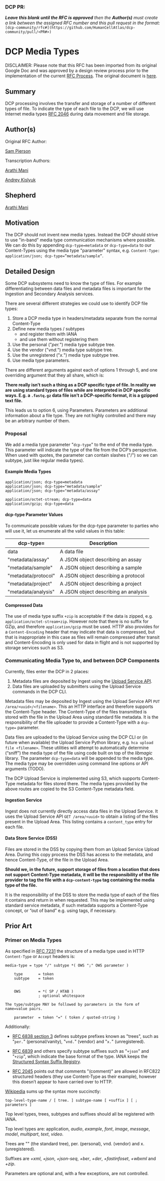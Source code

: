 ### DCP PR:

***Leave this blank until the RFC is approved** then the **Author(s)** must create a link between the assigned RFC number and this pull request in the format:*
`[dcp-community/rfc#](https://github.com/HumanCellAtlas/dcp-community/pull/<PR#>)`

# DCP Media Types

DISCLAIMER: Please note that this RFC has been imported from its original Google Doc and was approved by a design review process prior to the implementation of the current [RFC Process](https://github.com/HumanCellAtlas/dcp-community/blob/master/rfcs/text/0001-rfc-process.md). The original document is [here](https://docs.google.com/document/d/1TqihrgXjct9aDmTJO52_gE2WlpFysB1OkG9C8exmWTw/edit#heading=h.87ix45a71erf).

## Summary

DCP processing involves the transfer and storage of a number of different types of file.  To indicate the type of each file to the DCP, we will use Internet media types [RFC 2046](https://tools.ietf.org/html/rfc2046) during data movement and file storage.

## Author(s)

Original RFC Author:

[Sam Pierson](mailto:spierson@chanzuckerberg.com)

Transcription Authors:

[Arathi Mani](mailto:arathi.mani@chanzuckerberg.com)

[Andrey Kislyuk](mailto:akislyuk@chanzuckerberg.com)

## Shepherd

[Arathi Mani](mailto:arathi.mani@chanzuckerberg.com)

## Motivation

The DCP should not invent new media types. Instead the DCP should strive to use "in-band" media type communication mechanisms where possible. We can do this by appending `dcp-type=metadata` or `dcp-type=data` to our Content-Types using the media type "parameter" syntax, e.g. `Content-Type: application/json; dcp-type=”metadata/sample”`.

## Detailed Design

Some DCP subsystems need to know the type of files.  For example differentiating between data files and metadata files is important for the Ingestion and Secondary Analysis services.

There are several different strategies we could use to identify DCP file types:

1) Store a DCP media type in headers/metadata separate from the normal Content-Type
2) Define new media types / subtypes
    - and register them with IANA
    - and use them without registering them
3) Use the personal ("_per._") media type subtype tree.
4) Use the vendor ("_vnd._") media type subtype tree.
5) Use the unregistered ("_x._") media type subtype tree.
6) Use media type parameters.

There are different arguments against each of options 1 through 5, and one overriding argument that they all share, which is:

**There really isn’t such a thing as a DCP specific type of file.  In reality we are using standard types of files while are interpreted in DCP specific ways.  E.g. a `.fastq.gz` data file isn’t a DCP-specific format, it is a gzipped text file.**

This leads us to option 6, using Parameters.  Parameters are additional information about a file type.  They are not highly controlled and there may be an arbitrary number of them.

### Proposal

We add a media type parameter "`dcp-type`" to the end of the media type.  This parameter will indicate the type of the file from the DCP’s perspective.  When used with quotes, the parameter can contain slashes ("/") so we can subtype, just like regular media types).

#### Example Media Types

    application/json; dcp-type=metadata
    application/json; dcp-type="metadata/sample"
    application/json; dcp-type="metadata/assay"

    application/octet-stream; dcp-type=data
    application/gzip; dcp-type=data

#### dcp-type Parameter Values

To communicate possible values for the dcp-type parameter to parties who will use it, let us enumerate all the valid values in this table:

| **dcp-type=** | **Description** |
| ------------- | --------------- |
| data          | A data file     |
| "metadata/assay" | A JSON object describing an assay |
| "metadata/sample" | A JSON object describing a sample|
| "metadata/protocol" | A JSON object describing a protocol |
| "metadata/project" | A JSON object describing a project |
| "metadata/analysis" | A JSON object describing an analysis |

#### Compressed Data

The use of media type suffix `+zip` is acceptable if the data is zipped, e.g. `application/octet-stream+zip`.  However note that there is no suffix for GZip, and therefore `application/gzip` must be used.  HTTP also provides for a `Content-Encoding` header that may indicate that data is compressed, but that is inappropriate in this case as files will remain compressed after transit and Content-Encoding is only used for data in flight and is not supported by storage services such as S3.

### Communicating Media Type to, and between DCP Components

Currently, files enter the DCP in 2 places:

1) Metadata files are deposited by Ingest using the [Upload Service API](https://upload.staging.data.humancellatlas.org/).
2) Data files are uploaded by submitters using the Upload Service commands in the DCP CLI. 

Metadata files may be deposited by Ingest using the Upload Service API `PUT /area/<uuid>/<filename>`.  This an HTTP interface and therefore supports the Content-Type header.  The Content-Type of the files transmitted is stored with the file in the Upload Area using standard file metadata. It is the responsibility of the file uploader to provide a Content-Type with a `dcp-type=` parameter.

Data files are uploaded to the Upload Service using the DCP CLI or (in future when available) the Upload Service Python library, e.g. `hca upload file <filename>`. These utilities will attempt to automatically determine (“sniff”) the media type of the file using code built on top of the _libmagic_ library.  The parameter `dcp-type=data` will be appended to the media type.  The media type may be overridden using command line options or API arguments (TODO).

The DCP Upload Service is implemented using S3, which supports Content-Type metadata for files stored there.  The media types provided by the above routes are copied to the S3 Content-Type metadata field.

#### Ingestion Service

Ingest does not currently directly access data files in the Upload Service.  It uses the Upload Service API `GET /area/<uuid>` to obtain a listing of the files present in the Upload Area.  This listing contains a `content_type` entry for each file.

#### Data Store Service (DSS)

Files are stored in the DSS by copying them from an Upload Service Upload Area.  During this copy process the DSS has access to the metadata, and hence Content-Type, of the file in the Upload Area.

**Should we, in the future, support storage of files from a location that does not support  Content-Type metadata, it will be the responsibility of the file provider to tag the file with a `dcp-content-type` tag containing the media type of the file.**

It is the responsibility of the DSS to store the media type of each of the files it contains and return in when requested.  This may be implemented using standard service metadata, if such metadata supports a Content-Type concept, or “out of band” e.g. using tags, if necessary.

## Prior Art

### Primer on Media Types

As specified in [RFC 7231](https://tools.ietf.org/html/rfc7231#section-3.1.1.1) the structure of a media type used in HTTP `Content-Type` or `Accept` headers is:

    media-type = type "/" subtype *( OWS ";" OWS parameter )
    
        type       = token
        subtype    = token


        OWS        = *( SP / HTAB )
                   ; optional whitespace

    The type/subtype MAY be followed by parameters in the form of name=value pairs.

        parameter  = token "=" ( token / quoted-string )

Additionally:

- [RFC 6838 section 3](https://tools.ietf.org/html/rfc6838#section-3) defines subtype prefixes known as "trees", such as "`per.`" (personal/vanity), "`vnd.`" (vendor) and "`x.`" (unregistered).

- [RFC 6839](https://tools.ietf.org/html/rfc6839) and others specify subtype suffixes such as "`+json`" and "`+zip`", which indicate the base format of the type.  IANA keeps the [Structured Syntax Suffix Registry](https://www.iana.org/assignments/media-type-structured-suffix/media-type-structured-suffix.xhtml).

- [RFC 2045](https://tools.ietf.org/html/rfc2045) points out that comments "(comment)" are allowed in RFC822 structured headers (they use Content-Type as their example), however this doesn’t appear to have carried over to HTTP.

[Wikipedia](https://en.wikipedia.org/wiki/Media_type) sums up the syntax more succinctly:

    top-level-type-name / [ tree. ] subtype-name [ +suffix ] [ ; parameters ]

Top level types, trees, subtypes and suffixes should all be registered with IANA.

Top level types are: application, _audio_, _example_, _font_, _image_, _message_, _model_, _multipart_, _text_, _video_.

Trees are "" (the standard tree), per. (personal), vnd. (vendor) and x. (unregistered).

Suffixes are _+xml_, _+json_, _+json-seq_, _+ber_, _+der_, _+fastinfoset_, _+wbxml_ and _+zip_.

Parameters are optional and, with a few exceptions, are not controlled.
